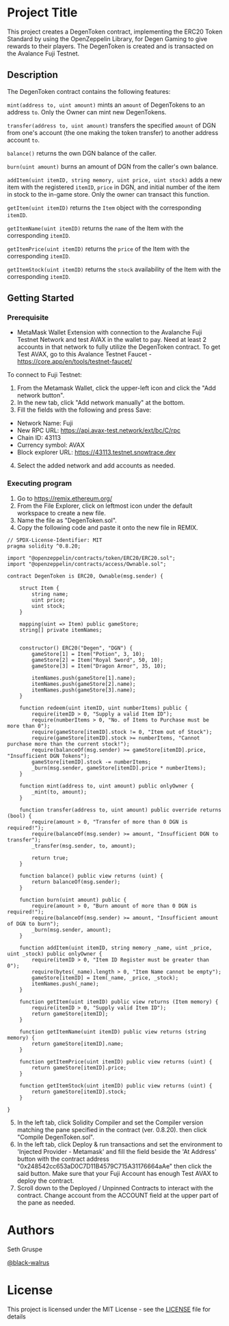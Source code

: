 # Project Title

This project creates a DegenToken contract, implementing the ERC20 Token Standard by using the 
OpenZeppelin Library, for Degen Gaming to give rewards to their players. 
The DegenToken is created and is transacted on the Avalance Fuji Testnet.  

## Description

The DegenToken contract contains the following features: 

`mint(address to, uint amount)` mints an `amount` of DegenTokens to 
an address `to`. Only the Owner can mint new DegenTokens. 

`transfer(address to, uint amount)` transfers the specified `amount` of 
DGN from one's account (the one making the token transfer) to another address account `to`. 

`balance()` returns the own DGN balance of the caller.

`burn(uint amount)` burns an amount of DGN from the caller's own balance. 

`addItem(uint itemID, string memory, uint price, uint stock)` adds a new item with the registered `itemID`, `price` in DGN, and initial number of the item in stock to the in-game store. Only the owner can transact this function. 

`getItem(uint itemID)` returns the `Item` object with the corresponding 
`itemID`. 

`getItemName(uint itemID)` returns the `name` of the Item with the 
corresponding `itemID`.

`getItemPrice(uint itemID)` returns the `price` of the Item with the 
corresponding `itemID`. 

`getItemStock(uint itemID)` returns the `stock` availability of the Item 
with the corresponding `itemID`. 

## Getting Started

### Prerequisite
- MetaMask Wallet Extension with connection to the Avalanche Fuji Testnet Network and test AVAX in the wallet to pay. Need at least 2 accounts in that network to fully utilize the DegenToken contract. To get Test AVAX, 
go to this Avalance Testnet Faucet - https://core.app/en/tools/testnet-faucet/

To connect to Fuji Testnet: 
1. From the Metamask Wallet, click the upper-left icon and click the 
"Add network button". 
2. In the new tab, click "Add network manually" at the bottom.
3. Fill the fields with the following and press Save: 
 - Network Name: Fuji 
 - New RPC URL: https://api.avax-test.network/ext/bc/C/rpc
 - Chain ID: 43113 
 - Currency symbol: AVAX
 - Block explorer URL: https://43113.testnet.snowtrace.dev
4. Select the added network and add accounts as needed.


### Executing program

1. Go to https://remix.ethereum.org/
2. From the File Explorer, click on leftmost icon under the default workspace to create a new file. 
3. Name the file as "DegenToken.sol". 
4. Copy the following code and paste it onto the new file in REMIX.

```
// SPDX-License-Identifier: MIT
pragma solidity ^0.8.20;

import "@openzeppelin/contracts/token/ERC20/ERC20.sol";
import "@openzeppelin/contracts/access/Ownable.sol";

contract DegenToken is ERC20, Ownable(msg.sender) {

    struct Item {
        string name; 
        uint price; 
        uint stock; 
    }

    mapping(uint => Item) public gameStore; 
    string[] private itemNames; 


    constructor() ERC20("Degen", "DGN") { 
        gameStore[1] = Item("Potion", 3, 10);
        gameStore[2] = Item("Royal Sword", 50, 10); 
        gameStore[3] = Item("Dragon Armor", 35, 10);

        itemNames.push(gameStore[1].name);
        itemNames.push(gameStore[2].name);
        itemNames.push(gameStore[3].name);
    } 

    function redeem(uint itemID, uint numberItems) public {
        require(itemID > 0, "Supply a valid Item ID");
        require(numberItems > 0, "No. of Items to Purchase must be more than 0");
        require(gameStore[itemID].stock != 0, "Item out of Stock");
        require(gameStore[itemID].stock >= numberItems, "Cannot purchase more than the current stock!");
        require(balanceOf(msg.sender) >= gameStore[itemID].price, "Insufficient DGN Tokens");  
        gameStore[itemID].stock -= numberItems;
        _burn(msg.sender, gameStore[itemID].price * numberItems); 
    }

    function mint(address to, uint amount) public onlyOwner {
        _mint(to, amount);
    }

    function transfer(address to, uint amount) public override returns (bool) {
        require(amount > 0, "Transfer of more than 0 DGN is required!");
        require(balanceOf(msg.sender) >= amount, "Insufficient DGN to transfer");
        _transfer(msg.sender, to, amount);

        return true;
    }
    
    function balance() public view returns (uint) {
        return balanceOf(msg.sender);
    }

    function burn(uint amount) public {
        require(amount > 0, "Burn amount of more than 0 DGN is required!");
        require(balanceOf(msg.sender) >= amount, "Insufficient amount of DGN to burn");
        _burn(msg.sender, amount);
    }

    function addItem(uint itemID, string memory _name, uint _price, uint _stock) public onlyOwner {
        require(itemID > 0, "Item ID Register must be greater than 0");
        require(bytes(_name).length > 0, "Item Name cannot be empty");
        gameStore[itemID] = Item(_name, _price, _stock);
        itemNames.push(_name);
    }

    function getItem(uint itemID) public view returns (Item memory) {
        require(itemID > 0, "Supply valid Item ID");
        return gameStore[itemID]; 
    }

    function getItemName(uint itemID) public view returns (string memory) {
        return gameStore[itemID].name; 
    }

    function getItemPrice(uint itemID) public view returns (uint) {
        return gameStore[itemID].price; 
    }

    function getItemStock(uint itemID) public view returns (uint) {
        return gameStore[itemID].stock;
    }

}

```

5. In the left tab, click Solidity Compiler and set the Compiler version 
matching the pane specified in the contract (ver. 0.8.20). then click
"Compile DegenToken.sol". 
6. In the left tab, click 
Deploy & run transactions and set the environment to 'Injected Provider - Metamask' and fill the field beside the 'At Address' button with the contract address "0x248542cc653aD0C7D11B4579C715A31176664aAe" then click the said button. Make sure that your Fuji Account has enough Test AVAX to deploy the contract.  
7. Scroll down to the Deployed / Unpinned Contracts to interact with the contract. Change account from the ACCOUNT field at the upper part of the pane as needed. 


# Authors

Seth Gruspe

[@black-walrus](https://github.com/black-walrus/)



# License
This project is licensed under the MIT License - see the [LICENSE](LICENSE) file for details
